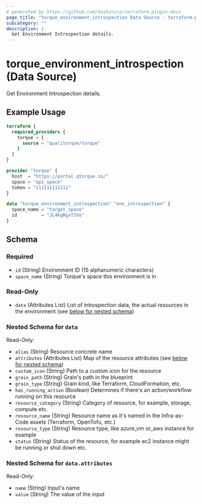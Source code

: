 ```yaml
---
# generated by https://github.com/hashicorp/terraform-plugin-docs
page_title: "torque_environment_introspection Data Source - terraform-provider-torque"
subcategory: ""
description: |-
  Get Environment Introspection details.
---
```


# torque_environment_introspection (Data Source)

Get Environment Introspection details.

## Example Usage

```terraform
terraform {
  required_providers {
    torque = {
      source = "qualitorque/torque"
    }
  }
}

provider "torque" {
  host  = "https://portal.qtorque.io/"
  space = "api_space"
  token = "111111111111"
}

data "torque_environment_introspection" "env_introspection" {
  space_name = "target_space"
  id         = "JL4kgRgxT3Vo"
}
```

<!-- schema generated by tfplugindocs -->
## Schema

### Required

- `id` (String) Environment ID (15 alphanumeric characters)
- `space_name` (String) Torque's space this environment is in

### Read-Only

- `data` (Attributes List) List of introspection data, the actual resources in the environment (see [below for nested schema](#nestedatt--data))

<a id="nestedatt--data"></a>
### Nested Schema for `data`

Read-Only:

- `alias` (String) Resource concrete name
- `attributes` (Attributes List) Map of the resource attributes (see [below for nested schema](#nestedatt--data--attributes))
- `custom_icon` (String) Path to a custom icon for the resource
- `grain_path` (String) Grain's path in the blueprint
- `grain_type` (String) Grain kind, like Terraform, CloudFormation, etc.
- `has_running_action` (Boolean) Determines if there's an action/workflow running on this resource
- `resource_category` (String) Category of resource, for example, storage, compute etc.
- `resource_name` (String) Resource name as it's named in the Infra-as-Code assets (Terraform, OpenTofu, etc.)
- `resource_type` (String) Resource type, like azure_vm or_aws instance for example
- `status` (String) Status of the resource, for example ec2 instance might be running or shut down etc.

<a id="nestedatt--data--attributes"></a>
### Nested Schema for `data.attributes`

Read-Only:

- `name` (String) Input's name
- `value` (String) The value of the input
